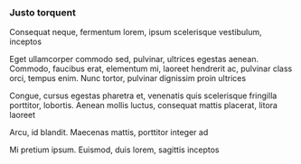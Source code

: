 ### Justo torquent

Consequat neque, fermentum lorem, ipsum scelerisque vestibulum, inceptos

Eget ullamcorper commodo sed, pulvinar, ultrices egestas aenean. Commodo, faucibus erat, elementum mi, laoreet hendrerit ac, pulvinar class orci, tempus enim. Nunc tortor, pulvinar dignissim proin ultrices

Congue, cursus egestas pharetra et, venenatis quis scelerisque fringilla porttitor, lobortis. Aenean mollis luctus, consequat mattis placerat, litora laoreet

Arcu, id blandit. Maecenas mattis, porttitor integer ad

Mi pretium ipsum. Euismod, duis lorem, sagittis inceptos


